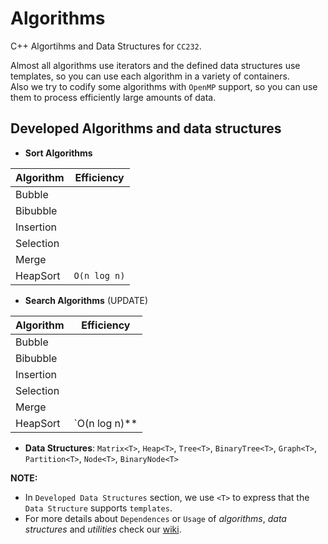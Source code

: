 # Algorithms
C++ Algortihms and Data Structures for `CC232`.

Almost all algorithms use iterators and the defined data structures use templates, so you can use each algorithm in a variety of containers.  
Also we try to codify some algorithms with `OpenMP` support, so you can use them to process efficiently large amounts of data.

## Developed Algorithms and data structures

+ **Sort Algorithms**

| Algorithm | Efficiency   |
|-----------|--------------|
| Bubble    |              |
| Bibubble  |              |
| Insertion |              |
| Selection |              |
| Merge     |              |
| HeapSort  | `O(n log n)` |

+ **Search Algorithms** (UPDATE)

| Algorithm | Efficiency   |
|-----------|--------------|
| Bubble    |              |
| Bibubble  |              |
| Insertion |              |
| Selection |              |
| Merge     |              |
| HeapSort  | `O(n log n)** |


+ **Data Structures**: `Matrix<T>`, `Heap<T>`, `Tree<T>`, `BinaryTree<T>`, `Graph<T>`, `Partition<T>`, `Node<T>`, `BinaryNode<T>`



**NOTE:**  
* In `Developed Data Structures` section, we use `<T>` to express that the `Data Structure` supports `templates`.
* For more details about `Dependences` or `Usage` of *algorithms*, *data structures* and *utilities* check our [wiki](https://github.com/glozanoa/algorithms/wiki).
